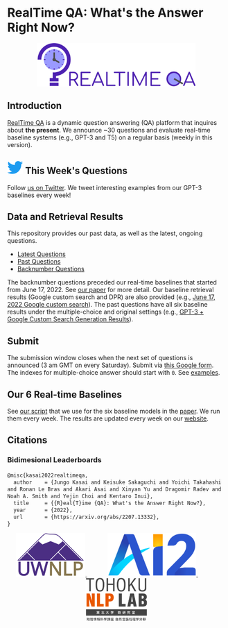 # RealTime QA: What's the Answer Right Now?


<p align="center">
<a href="https://realtimeqa.github.io/">
<img src="https://github.com/realtimeqa/realtimeqa_public/blob/main/figs/realtimeqa_logo_text.png" height="100" alt="realtimeqa">
</a>
</p>

## Introduction
[RealTime QA](https://realtimeqa.github.io/) is a dynamic question answering (QA) platform that inquires about **the present**. We announce ~30 questions and evaluate real-time baseline systems (e.g., GPT-3 and T5) on a regular basis (weekly in this version).

## <img src="https://github.com/realtimeqa/realtimeqa_public/blob/main/figs/twitter.png" height="30" alt="twitter">  This Week's Questions
Follow [us on Twitter](https://twitter.com/realtimeqa). We tweet interesting examples from our GPT-3 baselines every week!

## Data and Retrieval Results
This repository provides our past data, as well as the latest, ongoing questions.
* [Latest Questions](https://github.com/realtimeqa/realtimeqa_public/tree/main/latest)
* [Past Questions](https://github.com/realtimeqa/realtimeqa_public/tree/main/past)
* [Backnumber Questions](https://github.com/realtimeqa/realtimeqa_public/tree/main/backnumber)

The backnumber questions preceded our real-time baselines that started from June 17, 2022. See [our paper](https://arxiv.org/abs/2207.13332) for more detail. Our baseline retrieval results (Google custom search and DPR) are also provided (e.g., [June 17, 2022 Google custom search](https://github.com/realtimeqa/realtimeqa_public/blob/main/past/2022/20220617_gcs.jsonl)). The past questions have all six baseline results under the multiple-choice and original settings (e.g., [GPT-3 + Google Custom Search Generation Results](https://github.com/realtimeqa/realtimeqa_public/blob/main/baseline_results/20220715_qa_open_gpt3_dpr_gen.jsonl)).

## Submit 
The submission window closes when the next set of questions is announced (3 am GMT on every Saturday). Submit via [this Google form](https://docs.google.com/forms/d/e/1FAIpQLScvCMJ86SCZZCcbq2SqbUBETX4n1KIAk-wCR_X37jNkjUdClw/viewform). The indexes for multiple-choice answer should start with `0`. See [examples](https://github.com/realtimeqa/realtimeqa_public/blob/main/baseline_results/20220715_qa_open_gpt3_gcs.jsonl).

## Our 6 Real-time Baselines
See [our script](https://github.com/realtimeqa/realtimeqa_public/tree/main/scripts) that we use for the six baseline models in the [paper](https://arxiv.org/abs/2207.13332). We run them every week. The results are updated every week on our [website](https://realtimeqa.github.io/).


## Citations
### Bidimesional Leaderboards
```
@misc{kasai2022realtimeqa,
  author    = {Jungo Kasai and Keisuke Sakaguchi and Yoichi Takahashi and Ronan Le Bras and Akari Asai and Xinyan Yu and Dragomir Radev and Noah A. Smith and Yejin Choi and Kentaro Inui},
  title     = {{R}eal{T}ime {QA}: What's the Answer Right Now?},
  year      = {2022},
  url       = {https://arxiv.org/abs/2207.13332},
}
```
<p align="center">
<a href="https://www.cs.washington.edu/research/nlp">
<img src="https://github.com/jungokasai/THumB/blob/master/figs/uwnlp_logo.png" height="100" alt="UWNLP Logo">
</a>
&nbsp;&nbsp;&nbsp;&nbsp;&nbsp;&nbsp;&nbsp;&nbsp;&nbsp;&nbsp;&nbsp;
<a href="https://allenai.org/">
<img src="https://github.com/realtimeqa/realtimeqa_public/blob/main/figs/ai2_logo.png" height="100" alt="AI2 Logo" style="padding-right:160">
</a>
&nbsp;&nbsp;&nbsp;&nbsp;&nbsp;&nbsp;&nbsp;&nbsp;&nbsp;&nbsp;&nbsp;
<a href="">
<img src="https://github.com/realtimeqa/realtimeqa_public/blob/main/figs/tohoku_nlp.svg" height="100" alt="UWNLP Logo">
</a>
</p>
